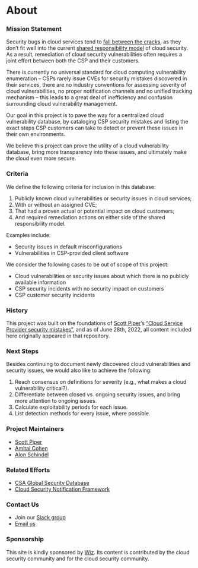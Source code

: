 # About
### Mission Statement

Security bugs in cloud services tend to [fall between the cracks](https://www.wiz.io/blog/security-industry-call-to-action-we-need-a-cloud-vulnerability-database/), as they don’t fit well into the current [shared responsibility model](https://cloudsecurityalliance.org/blog/2020/08/26/shared-responsibility-model-explained/) of cloud security. As a result, remediation of cloud security vulnerabilities often requires a joint effort between both the CSP and their customers.

There is currently no universal standard for cloud computing vulnerability enumeration – CSPs rarely issue CVEs for security mistakes discovered in their services, there are no industry conventions for assessing severity of cloud vulnerabilities, no proper notification channels and no unified tracking mechanism – this leads to a great deal of inefficiency and confusion surrounding cloud vulnerability management.

Our goal in this project is to pave the way for a centralized cloud vulnerability database, by cataloging CSP security mistakes and listing the exact steps CSP customers can take to detect or prevent these issues in their own environments.

We believe this project can prove the utility of a cloud vulnerability database, bring more transparency into these issues, and ultimately make the cloud even more secure.

### Criteria
We define the following criteria for inclusion in this database:
1.	Publicly known cloud vulnerabilities or security issues in cloud services;
2.	With or without an assigned CVE;
3.	That had a proven actual or potential impact on cloud customers;
4.	And required remediation actions on either side of the shared responsibility model.

Examples include:
-	Security issues in default misconfigurations
-	Vulnerabilities in CSP-provided client software

We consider the following cases to be out of scope of this project:
-	Cloud vulnerabilities or security issues about which there is no publicly available information
-	CSP security incidents with no security impact on customers
-	CSP customer security incidents

### History
This project was built on the foundations of [Scott Piper](https://twitter.com/0xdabbad00)’s [“Cloud Service Provider security mistakes”](https://github.com/SummitRoute/csp_security_mistakes), and as of June 28th, 2022, all content included here originally appeared in that repository.

### Next Steps
Besides continuing to document newly discovered cloud vulnerabilities and security issues, we would also like to achieve the following:
1. Reach consensus on definitions for severity (e.g., what makes a cloud vulnerability critical?).
2. Differentiate between closed vs. ongoing security issues, and bring more attention to ongoing issues.
3. Calculate exploitability periods for each issue.
4. List detection methods for every issue, where possible.

### Project Maintainers
* [Scott Piper](https://twitter.com/0xdabbad00)
* [Amitai Cohen](https://twitter.com/amitaico)
* [Alon Schindel](https://twitter.com/41thexplorer)
 
### Related Efforts
-	[CSA Global Security Database](https://globalsecuritydatabase.org/)
-	[Cloud Security Notification Framework](https://onug.net/blog/multi-cloud-security-gets-a-decorator/)

### Contact Us
* Join our [Slack group](https://join.slack.com/t/cloud-cve-db/shared_invite/zt-y38smqmo-V~d4hEr_stQErVCNx1OkMA)
* [Email us](mailto:cloudvulndb@gmail.com)

### Sponsorship 
This site is kindly sponsored by [Wiz](https://wiz.io). Its content is contributed by the cloud security community and for the cloud security community.
